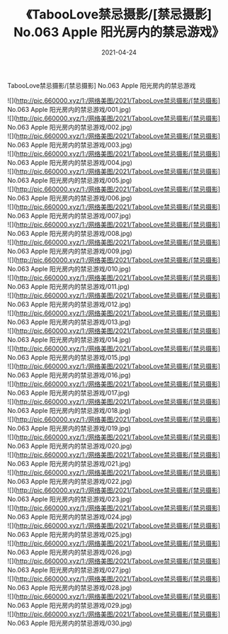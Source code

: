﻿---
layout: post
title:  《TabooLove禁忌摄影/[禁忌摄影] No.063 Apple 阳光房内的禁忌游戏》
date:   2021-04-24
img: http://pic.660000.xyz/1:/网络美图/2021/TabooLove禁忌摄影/[禁忌摄影] No.063 Apple 阳光房内的禁忌游戏/000.jpg
categories: [美女, 清纯, 唯美]
---

TabooLove禁忌摄影/[禁忌摄影] No.063 Apple 阳光房内的禁忌游戏

 ![](http://pic.660000.xyz/1:/网络美图/2021/TabooLove禁忌摄影/[禁忌摄影] No.063 Apple 阳光房内的禁忌游戏/001.jpg) <br>![](http://pic.660000.xyz/1:/网络美图/2021/TabooLove禁忌摄影/[禁忌摄影] No.063 Apple 阳光房内的禁忌游戏/002.jpg) <br>![](http://pic.660000.xyz/1:/网络美图/2021/TabooLove禁忌摄影/[禁忌摄影] No.063 Apple 阳光房内的禁忌游戏/003.jpg) <br>![](http://pic.660000.xyz/1:/网络美图/2021/TabooLove禁忌摄影/[禁忌摄影] No.063 Apple 阳光房内的禁忌游戏/004.jpg) <br>![](http://pic.660000.xyz/1:/网络美图/2021/TabooLove禁忌摄影/[禁忌摄影] No.063 Apple 阳光房内的禁忌游戏/005.jpg) <br>![](http://pic.660000.xyz/1:/网络美图/2021/TabooLove禁忌摄影/[禁忌摄影] No.063 Apple 阳光房内的禁忌游戏/006.jpg) <br>![](http://pic.660000.xyz/1:/网络美图/2021/TabooLove禁忌摄影/[禁忌摄影] No.063 Apple 阳光房内的禁忌游戏/007.jpg) <br>![](http://pic.660000.xyz/1:/网络美图/2021/TabooLove禁忌摄影/[禁忌摄影] No.063 Apple 阳光房内的禁忌游戏/008.jpg) <br>![](http://pic.660000.xyz/1:/网络美图/2021/TabooLove禁忌摄影/[禁忌摄影] No.063 Apple 阳光房内的禁忌游戏/009.jpg) <br>![](http://pic.660000.xyz/1:/网络美图/2021/TabooLove禁忌摄影/[禁忌摄影] No.063 Apple 阳光房内的禁忌游戏/010.jpg) <br>![](http://pic.660000.xyz/1:/网络美图/2021/TabooLove禁忌摄影/[禁忌摄影] No.063 Apple 阳光房内的禁忌游戏/011.jpg) <br>![](http://pic.660000.xyz/1:/网络美图/2021/TabooLove禁忌摄影/[禁忌摄影] No.063 Apple 阳光房内的禁忌游戏/012.jpg) <br>![](http://pic.660000.xyz/1:/网络美图/2021/TabooLove禁忌摄影/[禁忌摄影] No.063 Apple 阳光房内的禁忌游戏/013.jpg) <br>![](http://pic.660000.xyz/1:/网络美图/2021/TabooLove禁忌摄影/[禁忌摄影] No.063 Apple 阳光房内的禁忌游戏/014.jpg) <br>![](http://pic.660000.xyz/1:/网络美图/2021/TabooLove禁忌摄影/[禁忌摄影] No.063 Apple 阳光房内的禁忌游戏/015.jpg) <br>![](http://pic.660000.xyz/1:/网络美图/2021/TabooLove禁忌摄影/[禁忌摄影] No.063 Apple 阳光房内的禁忌游戏/016.jpg) <br>![](http://pic.660000.xyz/1:/网络美图/2021/TabooLove禁忌摄影/[禁忌摄影] No.063 Apple 阳光房内的禁忌游戏/017.jpg) <br>![](http://pic.660000.xyz/1:/网络美图/2021/TabooLove禁忌摄影/[禁忌摄影] No.063 Apple 阳光房内的禁忌游戏/018.jpg) <br>![](http://pic.660000.xyz/1:/网络美图/2021/TabooLove禁忌摄影/[禁忌摄影] No.063 Apple 阳光房内的禁忌游戏/019.jpg) <br>![](http://pic.660000.xyz/1:/网络美图/2021/TabooLove禁忌摄影/[禁忌摄影] No.063 Apple 阳光房内的禁忌游戏/020.jpg) <br>![](http://pic.660000.xyz/1:/网络美图/2021/TabooLove禁忌摄影/[禁忌摄影] No.063 Apple 阳光房内的禁忌游戏/021.jpg) <br>![](http://pic.660000.xyz/1:/网络美图/2021/TabooLove禁忌摄影/[禁忌摄影] No.063 Apple 阳光房内的禁忌游戏/022.jpg) <br>![](http://pic.660000.xyz/1:/网络美图/2021/TabooLove禁忌摄影/[禁忌摄影] No.063 Apple 阳光房内的禁忌游戏/023.jpg) <br>![](http://pic.660000.xyz/1:/网络美图/2021/TabooLove禁忌摄影/[禁忌摄影] No.063 Apple 阳光房内的禁忌游戏/024.jpg) <br>![](http://pic.660000.xyz/1:/网络美图/2021/TabooLove禁忌摄影/[禁忌摄影] No.063 Apple 阳光房内的禁忌游戏/025.jpg) <br>![](http://pic.660000.xyz/1:/网络美图/2021/TabooLove禁忌摄影/[禁忌摄影] No.063 Apple 阳光房内的禁忌游戏/026.jpg) <br>![](http://pic.660000.xyz/1:/网络美图/2021/TabooLove禁忌摄影/[禁忌摄影] No.063 Apple 阳光房内的禁忌游戏/027.jpg) <br>![](http://pic.660000.xyz/1:/网络美图/2021/TabooLove禁忌摄影/[禁忌摄影] No.063 Apple 阳光房内的禁忌游戏/028.jpg) <br>![](http://pic.660000.xyz/1:/网络美图/2021/TabooLove禁忌摄影/[禁忌摄影] No.063 Apple 阳光房内的禁忌游戏/029.jpg) <br>![](http://pic.660000.xyz/1:/网络美图/2021/TabooLove禁忌摄影/[禁忌摄影] No.063 Apple 阳光房内的禁忌游戏/030.jpg) <br>